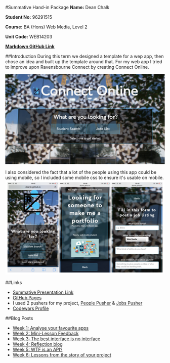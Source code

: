 #Summative Hand-in Package
**Name:** Dean Chalk

**Student No:** 96291515

**Course:** BA (Hons) Web Media, Level 2

**Unit Code:** WEB14203

[**Markdown GitHub Link**](https://github.com/deanlc/WEB14203-Dean-Chalk/blob/master/WEB14203-Dean-Chalk.md)

##Introduction
During this term we designed a template for a wep app, then chose an idea and built up the template around that. For my web app I tried to improve upon Ravensbourne Connect by creating Connect Online.

[![Connect Online](connect.png)](https://deanlc.github.io/App/)

I also considered the fact that a lot of the people using this app could be using mobile, so I included some mobile css to ensure it's usable on mobile.
[![Connect Mobile](mobile.png)](https://deanlc.github.io/App/)

##Links
- [Summative Presentation Link](https://docs.google.com/presentation/d/1B3YE9YikIW09d-j5_sskQmHTveKcr29P5vuTytOwukE/edit?usp=sharing)
- [GitHub Pages](https://deanlc.github.io/App/)
- I used 2 pushers for my project, [People Pusher](https://thimbleprojects.org/onaed/131450/) & [Jobs Pusher](https://thimbleprojects.org/onaed/139431/)
- [Codewars Profile](https://www.codewars.com/users/deanlc)

##Blog Posts
- [Week 1: Analyse your favourite apps](https://medium.com/matteos-blogs-y2/my-favourite-and-most-used-app-is-snapchat-39cc68f5408f#.2y4kli7m6)
- [Week 2: Mini-Lesson Feedback](https://medium.com/matteos-blogs-y2/mini-lesson-feedback-93d1353280b1#.jp1uq17a7)
- [Week 3: The best interface is no interface](https://medium.com/matteos-blogs-y2/how-can-these-principles-be-applied-a5c7d3996590#.8pvciv65s)
- [Week 4: Reflection blog](https://medium.com/matteos-blogs-y2/reflection-3f0af0fe117f#.cy2h0bamx)
- [Week 5: WTF is an API?](https://medium.com/matteos-blogs-y2/wtf-is-an-api-1f15347e6003#.sqaf7nsgq)
- [Week 6: Lessons from the story of your project](https://medium.com/matteos-blogs-y2/lessons-from-the-story-of-my-project-add4d4144d06#.x5l7cm3d5)

